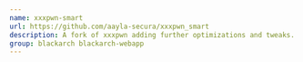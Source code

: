 ```yaml
---
name: xxxpwn-smart
url: https://github.com/aayla-secura/xxxpwn_smart
description: A fork of xxxpwn adding further optimizations and tweaks.
group: blackarch blackarch-webapp
---
```

